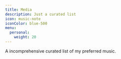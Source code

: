 ```yaml
---
title: Media
description: Just a curated list
icon: music-note
iconColor: blue-500
menu:
  personal:
    weight: 20
---
```


A incomprehensive curated list of my preferred music.

